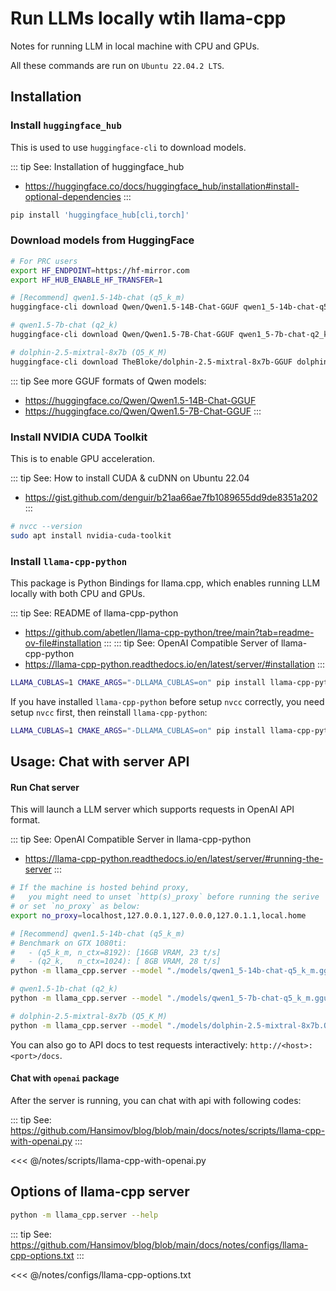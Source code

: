 # Run LLMs locally wtih llama-cpp

Notes for running LLM in local machine with CPU and GPUs.

All these commands are run on `Ubuntu 22.04.2 LTS`.

## Installation

### Install `huggingface_hub`

This is used to use `huggingface-cli` to download models.

::: tip See: Installation of huggingface_hub
  - https://huggingface.co/docs/huggingface_hub/installation#install-optional-dependencies
:::

```sh
pip install 'huggingface_hub[cli,torch]'
```

### Download models from HuggingFace

```sh
# For PRC users
export HF_ENDPOINT=https://hf-mirror.com
export HF_HUB_ENABLE_HF_TRANSFER=1

# [Recommend] qwen1.5-14b-chat (q5_k_m)
huggingface-cli download Qwen/Qwen1.5-14B-Chat-GGUF qwen1_5-14b-chat-q5_k_m.gguf --local-dir ./models/ --local-dir-use-symlinks False

# qwen1.5-7b-chat (q2_k)
huggingface-cli download Qwen/Qwen1.5-7B-Chat-GGUF qwen1_5-7b-chat-q2_k.gguf --local-dir ./models/ --local-dir-use-symlinks False

# dolphin-2.5-mixtral-8x7b (Q5_K_M)
huggingface-cli download TheBloke/dolphin-2.5-mixtral-8x7b-GGUF dolphin-2.5-mixtral-8x7b.Q5_K_M.gguf --local-dir ./models/ --local-dir-use-symlinks False
```

::: tip See more GGUF formats of Qwen models:
  - https://huggingface.co/Qwen/Qwen1.5-14B-Chat-GGUF
  - https://huggingface.co/Qwen/Qwen1.5-7B-Chat-GGUF
:::

### Install NVIDIA CUDA Toolkit

This is to enable GPU acceleration.

::: tip See: How to install CUDA & cuDNN on Ubuntu 22.04
 - https://gist.github.com/denguir/b21aa66ae7fb1089655dd9de8351a202
:::

```sh
# nvcc --version
sudo apt install nvidia-cuda-toolkit
```

### Install `llama-cpp-python`

This package is Python Bindings for llama.cpp, which enables running LLM locally with both CPU and GPUs.

::: tip See: README of llama-cpp-python
  - https://github.com/abetlen/llama-cpp-python/tree/main?tab=readme-ov-file#installation
:::
::: tip See: OpenAI Compatible Server of llama-cpp-python
  - https://llama-cpp-python.readthedocs.io/en/latest/server/#installation
:::

```sh
LLAMA_CUBLAS=1 CMAKE_ARGS="-DLLAMA_CUBLAS=on" pip install llama-cpp-python[server]
```

If you have installed `llama-cpp-python` before setup `nvcc` correctly, you need setup `nvcc` first, then reinstall `llama-cpp-python`:

```sh
LLAMA_CUBLAS=1 CMAKE_ARGS="-DLLAMA_CUBLAS=on" pip install llama-cpp-python[server] --upgrade --force-reinstall --no-cache-dir
```

## Usage: Chat with server API

#### Run Chat server

This will launch a LLM server which supports requests in OpenAI API format.

::: tip See: OpenAI Compatible Server in llama-cpp-python
  - https://llama-cpp-python.readthedocs.io/en/latest/server/#running-the-server
:::

```sh
# If the machine is hosted behind proxy, 
#   you might need to unset `http(s)_proxy` before running the serive
# or set `no_proxy` as below:
export no_proxy=localhost,127.0.0.1,127.0.0.0,127.0.1.1,local.home

# [Recommend] qwen1.5-14b-chat (q5_k_m)
# Benchmark on GTX 1080ti:
#   - (q5_k_m, n_ctx=8192): [16GB VRAM, 23 t/s]
#   - (q2_k,   n_ctx=1024): [ 8GB VRAM, 28 t/s]
python -m llama_cpp.server --model "./models/qwen1_5-14b-chat-q5_k_m.gguf" --model_alias "qwen1.5-14b-chat" --host 0.0.0.0 --port 13333 --n_ctx 8192 --n_gpu_layers 41 --interrupt_requests True

# qwen1.5-1b-chat (q2_k)
python -m llama_cpp.server --model "./models/qwen1_5-7b-chat-q5_k_m.gguf" --model_alias "qwen-1.5-7b-chat" --host 0.0.0.0 --port 13333 --n_ctx 16384 --n_gpu_layers 33 --interrupt_requests True

# dolphin-2.5-mixtral-8x7b (Q5_K_M)
python -m llama_cpp.server --model "./models/dolphin-2.5-mixtral-8x7b.Q5_K_M.gguf" --model_alias "dolphin-2.5-mixtral-8x7b" --host 0.0.0.0 --port 13333 --n_ctx 16384 --n_gpu_layers 28 --interrupt_requests True
```

You can also go to API docs to test requests interactively: `http://<host>:<port>/docs`.

#### Chat with `openai` package

After the server is running, you can chat with api with following codes:

::: tip See: https://github.com/Hansimov/blog/blob/main/docs/notes/scripts/llama-cpp-with-openai.py
:::

<<< @/notes/scripts/llama-cpp-with-openai.py

## Options of llama-cpp server

```sh
python -m llama_cpp.server --help
```

::: tip See: https://github.com/Hansimov/blog/blob/main/docs/notes/configs/llama-cpp-options.txt
:::

<<< @/notes/configs/llama-cpp-options.txt